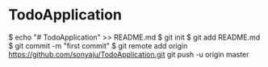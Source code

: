 # TodoApplication

$ echo "# TodoApplication" >> README.md
$ git init
$ git add README.md
$ git commit -m "first commit"
$ git remote add origin https://github.com/sonyaju/TodoApplication.git
git push -u origin master
